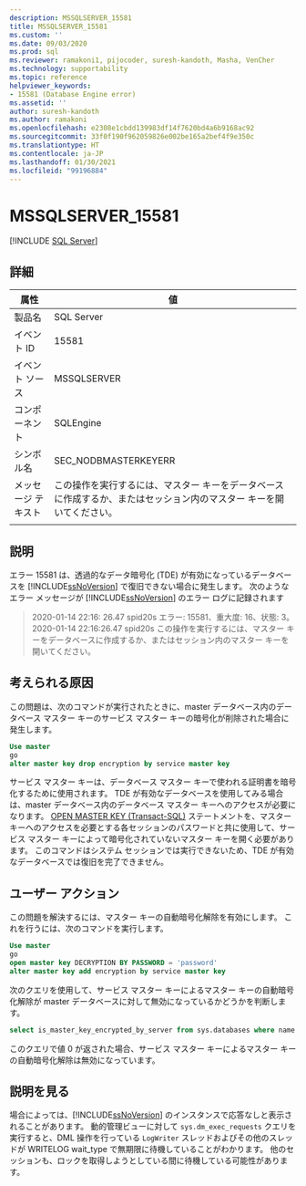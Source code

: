 ```yaml
---
description: MSSQLSERVER_15581
title: MSSQLSERVER_15581
ms.custom: ''
ms.date: 09/03/2020
ms.prod: sql
ms.reviewer: ramakoni1, pijocoder, suresh-kandoth, Masha, VenCher
ms.technology: supportability
ms.topic: reference
helpviewer_keywords:
- 15581 (Database Engine error)
ms.assetid: ''
author: suresh-kandoth
ms.author: ramakoni
ms.openlocfilehash: e2308e1cbdd139983df14f7620bd4a6b9168ac92
ms.sourcegitcommit: 33f0f190f962059826e002be165a2bef4f9e350c
ms.translationtype: HT
ms.contentlocale: ja-JP
ms.lasthandoff: 01/30/2021
ms.locfileid: "99196884"
---
```

# <a name="mssqlserver_15581"></a>MSSQLSERVER_15581
 [!INCLUDE [SQL Server](../../includes/applies-to-version/sqlserver.md)]

## <a name="details"></a>詳細

|属性|値|
|---|---|
|製品名|SQL Server|
|イベント ID|15581|
|イベント ソース|MSSQLSERVER|
|コンポーネント|SQLEngine|
|シンボル名|SEC_NODBMASTERKEYERR|
|メッセージ テキスト|この操作を実行するには、マスター キーをデータベースに作成するか、またはセッション内のマスター キーを開いてください。|
||

## <a name="explanation"></a>説明

エラー 15581 は、透過的なデータ暗号化 (TDE) が有効になっているデータベースを [!INCLUDE[ssNoVersion](../../includes/ssnoversion-md.md)] で復旧できない場合に発生します。 次のようなエラー メッセージが [!INCLUDE[ssNoVersion](../../includes/ssnoversion-md.md)] のエラー ログに記録されます

> 2020-01-14 22:16: 26.47 spid20s エラー: 15581、重大度: 16、状態: 3。  
2020-01-14 22:16:26.47 spid20s この操作を実行するには、マスター キーをデータベースに作成するか、またはセッション内のマスター キーを開いてください。

## <a name="possible-cause"></a>考えられる原因

この問題は、次のコマンドが実行されたときに、master データベース内のデータベース マスター キーのサービス マスター キーの暗号化が削除された場合に発生します。

```sql
Use master
go
alter master key drop encryption by service master key
```

サービス マスター キーは、データベース マスター キーで使われる証明書を暗号化するために使用されます。 TDE が有効なデータベースを使用してみる場合は、master データベース内のデータベース マスター キーへのアクセスが必要になります。 [OPEN MASTER KEY (Transact-SQL)](../../t-sql/statements/open-master-key-transact-sql.md) ステートメントを、マスター キーへのアクセスを必要とする各セッションのパスワードと共に使用して、サービス マスター キーによって暗号化されていないマスター キーを開く必要があります。 このコマンドはシステム セッションでは実行できないため、TDE が有効なデータベースでは復旧を完了できません。

## <a name="user-action"></a>ユーザー アクション

この問題を解決するには、マスター キーの自動暗号化解除を有効にします。 これを行うには、次のコマンドを実行します。

```sql
Use master
go
open master key DECRYPTION BY PASSWORD = 'password'
alter master key add encryption by service master key
```

次のクエリを使用して、サービス マスター キーによるマスター キーの自動暗号化解除が master データベースに対して無効になっているかどうかを判断します。

```sql
select is_master_key_encrypted_by_server from sys.databases where name = 'master'
```

このクエリで値 0 が返された場合、サービス マスター キーによるマスター キーの自動暗号化解除は無効になっています。

## <a name="more-information"></a>説明を見る

場合によっては、[!INCLUDE[ssNoVersion](../../includes/ssnoversion-md.md)] のインスタンスで応答なしと表示されることがあります。 動的管理ビューに対して `sys.dm_exec_requests` クエリを実行すると、DML 操作を行っている `LogWriter` スレッドおよびその他のスレッドが WRITELOG wait_type で無期限に待機していることがわかります。 他のセッションも、ロックを取得しようとしている間に待機している可能性があります。